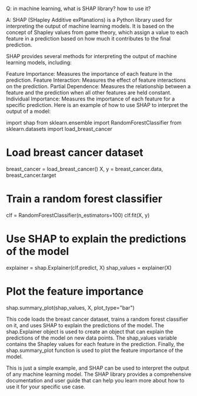 Q: in machine learning, what is SHAP library? how to use it?

A: SHAP (SHapley Additive exPlanations) is a Python library used for interpreting the output of machine learning models. It is based on the concept of Shapley values from game theory, which assign a value to each feature in a prediction based on how much it contributes to the final prediction.

SHAP provides several methods for interpreting the output of machine learning models, including:

Feature Importance: Measures the importance of each feature in the prediction.
Feature Interaction: Measures the effect of feature interactions on the prediction.
Partial Dependence: Measures the relationship between a feature and the prediction when all other features are held constant.
Individual Importance: Measures the importance of each feature for a specific prediction.
Here is an example of how to use SHAP to interpret the output of a model:

import shap
from sklearn.ensemble import RandomForestClassifier
from sklearn.datasets import load_breast_cancer

# Load breast cancer dataset
breast_cancer = load_breast_cancer()
X, y = breast_cancer.data, breast_cancer.target

# Train a random forest classifier
clf = RandomForestClassifier(n_estimators=100)
clf.fit(X, y)

# Use SHAP to explain the predictions of the model
explainer = shap.Explainer(clf.predict, X)
shap_values = explainer(X)

# Plot the feature importance
shap.summary_plot(shap_values, X, plot_type="bar")

This code loads the breast cancer dataset, trains a random forest classifier on it, and uses SHAP to explain the predictions of the model. The shap.Explainer object is used to create an object that can explain the predictions of the model on new data points. The shap_values variable contains the Shapley values for each feature in the prediction. Finally, the shap.summary_plot function is used to plot the feature importance of the model.

This is just a simple example, and SHAP can be used to interpret the output of any machine learning model. The SHAP library provides a comprehensive documentation and user guide that can help you learn more about how to use it for your specific use case.
